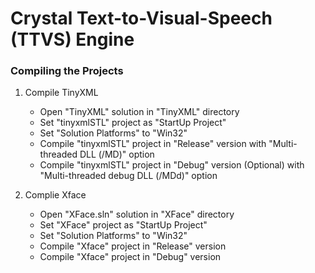 # Crystal Text-to-Visual-Speech (TTVS) Engine

### Compiling the Projects

1. Compile TinyXML
   - Open "TinyXML" solution in "TinyXML" directory
   - Set "tinyxmlSTL" project as "StartUp Project"
   - Set "Solution Platforms" to "Win32"
   - Compile "tinyxmlSTL" project in "Release" version with "Multi-threaded DLL (/MD)" option
   - Compile "tinyxmlSTL" project in "Debug" version (Optional) with "Multi-threaded debug DLL (/MDd)" option

2. Complie Xface
   - Open "XFace.sln" solution in "XFace" directory
   - Set "XFace" project as "StartUp Project"
   - Set "Solution Platforms" to "Win32"
   - Compile "Xface" project in "Release" version
   - Compile "Xface" project in "Debug" version
